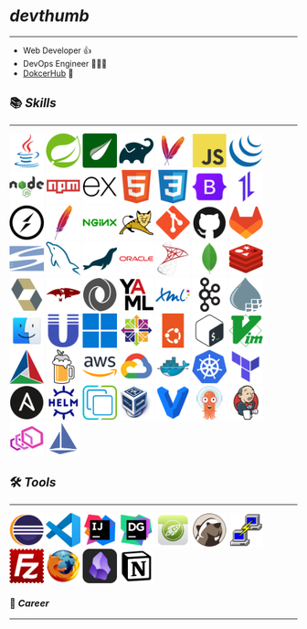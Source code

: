 # ***devthumb*** 
---
- Web Developer 👍
- DevOps Engineer 🧑🏽‍💻
- [DokcerHub](https://hub.docker.com/u/devthumb) 📎

## 📚 ***Skills***
---
<div>
	<!-- Language & Framework -->
	<img src="https://raw.githubusercontent.com/devthumb/devthumb/e804712559abcf77b79ba769a8acd246a62fd71e/img/java.svg" title="Java"  alt="Java" width="60" height="60"/>
	<img src="https://raw.githubusercontent.com/devthumb/devthumb/e804712559abcf77b79ba769a8acd246a62fd71e/img/spring.svg" title="Spring"  alt="Spring" width="60" height="60"/>
	<img src="https://github.com/devthumb/devthumb/blob/main/img/thymeleaf.png?raw=true" title="Thymeleaf"  alt="Thymeleaf" width="60" height="60"/>
	<img src="https://raw.githubusercontent.com/devthumb/devthumb/e804712559abcf77b79ba769a8acd246a62fd71e/img/gradle.svg" title="Gradle"  alt="Gradle" width="60" height="60"/>
	<img src="https://raw.githubusercontent.com/devthumb/devthumb/e804712559abcf77b79ba769a8acd246a62fd71e/img/maven.svg" title="Maven"  alt="Maven" width="60" height="60"/>
	<img src="https://raw.githubusercontent.com/devthumb/devthumb/e804712559abcf77b79ba769a8acd246a62fd71e/img/javascript.svg" title="JavaScript"  alt="JavaScript" width="60" height="60"/>
	<img src="https://raw.githubusercontent.com/devthumb/devthumb/e804712559abcf77b79ba769a8acd246a62fd71e/img/jquery.svg" title="jQuery"  alt="jQuery" width="60" height="60"/>
	<img src="https://raw.githubusercontent.com/devthumb/devthumb/e804712559abcf77b79ba769a8acd246a62fd71e/img/nodejs.svg" title="Nodejs"  alt="Nodejs" width="60" height="60"/>
	<img src="https://raw.githubusercontent.com/devthumb/devthumb/e804712559abcf77b79ba769a8acd246a62fd71e/img/npm.svg" title="npm"  alt="npm" width="60" height="60"/>
	<img src="https://raw.githubusercontent.com/devthumb/devthumb/e804712559abcf77b79ba769a8acd246a62fd71e/img/express.svg" title="Express"  alt="Express" width="60" height="60"/>
	<img src="https://raw.githubusercontent.com/devthumb/devthumb/e804712559abcf77b79ba769a8acd246a62fd71e/img/html5.svg" title="HTML5"  alt="HTML5" width="60" height="60"/>
	<img src="https://raw.githubusercontent.com/devthumb/devthumb/e804712559abcf77b79ba769a8acd246a62fd71e/img/css3.svg" title="CSS3"  alt="CSS3" width="60" height="60"/>
	<img src="https://raw.githubusercontent.com/devthumb/devthumb/e804712559abcf77b79ba769a8acd246a62fd71e/img/bootstrap.svg" title="Bootstrap"  alt="Bootstrap" width="60" height="60"/>
	<img src="https://raw.githubusercontent.com/devthumb/devthumb/e804712559abcf77b79ba769a8acd246a62fd71e/img/axios.svg" title="Axios"  alt="Axios" width="60" height="60"/>
	<img src="https://raw.githubusercontent.com/devthumb/devthumb/e804712559abcf77b79ba769a8acd246a62fd71e/img/socketio.svg" title="Socketio"  alt="Socketio" width="60" height="60"/>
	<img src="https://raw.githubusercontent.com/devthumb/devthumb/e804712559abcf77b79ba769a8acd246a62fd71e/img/apache.svg" title="Apache"  alt="Apache" width="60" height="60"/>
	<img src="https://raw.githubusercontent.com/devthumb/devthumb/e804712559abcf77b79ba769a8acd246a62fd71e/img/nginx.svg" title="Nginx"  alt="Nginx" width="60" height="60"/>
	<img src="https://raw.githubusercontent.com/devthumb/devthumb/e804712559abcf77b79ba769a8acd246a62fd71e/img/tomcat.svg" title="Tomcat"  alt="Tomcat" width="60" height="60"/>
	<img src="https://raw.githubusercontent.com/devthumb/devthumb/e804712559abcf77b79ba769a8acd246a62fd71e/img/git.svg" title="Git" alt="Git" width="60" height="60"/>
	<img src="https://raw.githubusercontent.com/devthumb/devthumb/e804712559abcf77b79ba769a8acd246a62fd71e/img/github.svg" title="GitHub"  alt="GitHub" width="60" height="60"/>
	<img src="https://raw.githubusercontent.com/devthumb/devthumb/e804712559abcf77b79ba769a8acd246a62fd71e/img/gitlab.svg" title="GitLab"  alt="GitLab" width="60" height="60"/>
	<img src="https://raw.githubusercontent.com/devthumb/devthumb/e804712559abcf77b79ba769a8acd246a62fd71e/img/subversion.svg" title="svn"  alt="svn" width="60" height="60"/>
	<img src="https://raw.githubusercontent.com/devthumb/devthumb/e804712559abcf77b79ba769a8acd246a62fd71e/img/mysql.svg" title="MySQL"  alt="MySQL" width="60" height="60"/>
	<img src="https://raw.githubusercontent.com/devthumb/devthumb/e804712559abcf77b79ba769a8acd246a62fd71e/img/mariadb.svg" title="MariaDB"  alt="MariaDB" width="60" height="60"/>
	<img src="https://raw.githubusercontent.com/devthumb/devthumb/e804712559abcf77b79ba769a8acd246a62fd71e/img/oracle.svg" title="Oracle"  alt="Oracle" width="60" height="60"/>
	<img src="https://raw.githubusercontent.com/devthumb/devthumb/e804712559abcf77b79ba769a8acd246a62fd71e/img/microsoftsqlserver.svg" title="MSSQL"  alt="MSSQL" width="60" height="60"/>
	<img src="https://raw.githubusercontent.com/devthumb/devthumb/e804712559abcf77b79ba769a8acd246a62fd71e/img/mongodb.svg" title="MongoDB"  alt="MongoDB" width="60" height="60"/>
	<img src="https://raw.githubusercontent.com/devthumb/devthumb/e804712559abcf77b79ba769a8acd246a62fd71e/img/redis.svg" title="Redis"  alt="Redis" width="60" height="60"/>
	<img src="https://raw.githubusercontent.com/devthumb/devthumb/e804712559abcf77b79ba769a8acd246a62fd71e/img/hibernate.svg" title="Hibernate"  alt="Hibernate" width="60" height="60"/>
	<img src="https://raw.githubusercontent.com/devthumb/devthumb/e804712559abcf77b79ba769a8acd246a62fd71e/img/mongoose.svg" title="Mongoose"  alt="Mongoose" width="60" height="60"/>
	<img src="https://raw.githubusercontent.com/devthumb/devthumb/e804712559abcf77b79ba769a8acd246a62fd71e/img/json.svg" title="JSON"  alt="JSON" width="60" height="60"/>
	<img src="https://raw.githubusercontent.com/devthumb/devthumb/e804712559abcf77b79ba769a8acd246a62fd71e/img/yaml.svg" title="YAML"  alt="YAML" width="60" height="60"/>
	<img src="https://raw.githubusercontent.com/devthumb/devthumb/e804712559abcf77b79ba769a8acd246a62fd71e/img/xml.svg" title="XML"  alt="XML" width="60" height="60"/>
	<img src="https://raw.githubusercontent.com/devthumb/devthumb/e804712559abcf77b79ba769a8acd246a62fd71e/img/apachekafka.svg" title="Kafka"  alt="Kafka" width="60" height="60"/>
	<img src="https://raw.githubusercontent.com/devthumb/devthumb/38bc8e5dfca1ff9e3b57a26ee625b1164dd8eeaf/img/nifi.svg" title="Nifi"  alt="Nifi" width="60" height="60"/>
	<img src="https://github.com/devthumb/devthumb/blob/main/img/macos.png?raw=true" title="MacOS"  alt="MacOS" width="60" height="60"/>
	<img src="https://raw.githubusercontent.com/devthumb/devthumb/38bc8e5dfca1ff9e3b57a26ee625b1164dd8eeaf/img/unix.svg" title="Unix"  alt="Unix" width="60" height="60"/>
	<img src="https://raw.githubusercontent.com/devthumb/devthumb/38bc8e5dfca1ff9e3b57a26ee625b1164dd8eeaf/img/windows11.svg" title="Windows"  alt="Windows" width="60" height="60"/>
	<img src="https://raw.githubusercontent.com/devthumb/devthumb/38bc8e5dfca1ff9e3b57a26ee625b1164dd8eeaf/img/centos.svg" title="CentOS"  alt="CentOS" width="60" height="60"/>
	<img src="https://raw.githubusercontent.com/devthumb/devthumb/38bc8e5dfca1ff9e3b57a26ee625b1164dd8eeaf/img/ubuntu.svg" title="Ubuntu"  alt="Ubuntu" width="60" height="60"/>
	<img src="https://raw.githubusercontent.com/devthumb/devthumb/38bc8e5dfca1ff9e3b57a26ee625b1164dd8eeaf/img/bash.svg" title="Bash"  alt="Bash" width="60" height="60"/>
	<img src="https://raw.githubusercontent.com/devthumb/devthumb/38bc8e5dfca1ff9e3b57a26ee625b1164dd8eeaf/img/vim.svg" title="Vim"  alt="Vim" width="60" height="60"/>
	<img src="https://raw.githubusercontent.com/devthumb/devthumb/38bc8e5dfca1ff9e3b57a26ee625b1164dd8eeaf/img/cmake.svg" title="Cmake"  alt="Cmake" width="60" height="60"/>
	<img src="https://raw.githubusercontent.com/devthumb/devthumb/38bc8e5dfca1ff9e3b57a26ee625b1164dd8eeaf/img/homebrew.svg" title="Homebrew"  alt="Homebrew" width="60" height="60"/>
	<img src="https://raw.githubusercontent.com/devthumb/devthumb/38bc8e5dfca1ff9e3b57a26ee625b1164dd8eeaf/img/aws.svg" title="AWS"  alt="AWS" width="60" height="60"/>
	<img src="https://raw.githubusercontent.com/devthumb/devthumb/38bc8e5dfca1ff9e3b57a26ee625b1164dd8eeaf/img/gcp.svg" title="GCP"  alt="GCP" width="60" height="60"/>
	<img src="https://raw.githubusercontent.com/devthumb/devthumb/38bc8e5dfca1ff9e3b57a26ee625b1164dd8eeaf/img/docker.svg" title="Docker"  alt="Docker" width="60" height="60"/>
	<img src="https://raw.githubusercontent.com/devthumb/devthumb/38bc8e5dfca1ff9e3b57a26ee625b1164dd8eeaf/img/kubernetes.svg" title="K8s"  alt="K8s" width="60" height="60"/>
	<img src="https://raw.githubusercontent.com/devthumb/devthumb/38bc8e5dfca1ff9e3b57a26ee625b1164dd8eeaf/img/terraform.svg" title="Terraform"  alt="Terraform" width="60" height="60"/>
	<img src="https://raw.githubusercontent.com/devthumb/devthumb/38bc8e5dfca1ff9e3b57a26ee625b1164dd8eeaf/img/ansible.svg" title="Ansible"  alt="Ansible" width="60" height="60"/>
	<img src="https://raw.githubusercontent.com/devthumb/devthumb/38bc8e5dfca1ff9e3b57a26ee625b1164dd8eeaf/img/helm.svg" title="Helm"  alt="Helm" width="60" height="60"/>
	<img src="https://raw.githubusercontent.com/devthumb/devthumb/38bc8e5dfca1ff9e3b57a26ee625b1164dd8eeaf/img/vsphere.svg" title="vSphere"  alt="vSphere" width="60" height="60"/>
	<img src="https://github.com/devthumb/devthumb/blob/main/img/virtualbox.png?raw=true" title="VirtualBox"  alt="VirtualBox" width="60" height="60"/>
	<img src="https://raw.githubusercontent.com/devthumb/devthumb/38bc8e5dfca1ff9e3b57a26ee625b1164dd8eeaf/img/vagrant.svg" title="Vagrant"  alt="Vagrant" width="60" height="60"/>
	<img src="https://raw.githubusercontent.com/devthumb/devthumb/38bc8e5dfca1ff9e3b57a26ee625b1164dd8eeaf/img/argocd.svg" title="ArgoCD"  alt="ArgoCD" width="60" height="60"/>
	<img src="https://raw.githubusercontent.com/devthumb/devthumb/38bc8e5dfca1ff9e3b57a26ee625b1164dd8eeaf/img/jenkins.svg" title="Jenkins"  alt="Jenkins" width="60" height="60"/>
	<img src="https://raw.githubusercontent.com/devthumb/devthumb/38bc8e5dfca1ff9e3b57a26ee625b1164dd8eeaf/img/envoy.svg" title="Envoy"  alt="Envoy" width="60" height="60"/>
	<img src="https://raw.githubusercontent.com/devthumb/devthumb/38bc8e5dfca1ff9e3b57a26ee625b1164dd8eeaf/img/istio.svg" title="Istio"  alt="Istio" width="60" height="60"/>
</div>

## 🛠️ ***Tools***
---
<div>
	<img src="https://raw.githubusercontent.com/devthumb/devthumb/38bc8e5dfca1ff9e3b57a26ee625b1164dd8eeaf/img/eclipse.svg" title="Eclipse"  alt="Eclipse" width="60" height="60"/>
	<img src="https://raw.githubusercontent.com/devthumb/devthumb/38bc8e5dfca1ff9e3b57a26ee625b1164dd8eeaf/img/vscode.svg" title="Vscode"  alt="Vscode" width="60" height="60"/>
	<img src="https://raw.githubusercontent.com/devthumb/devthumb/38bc8e5dfca1ff9e3b57a26ee625b1164dd8eeaf/img/intellij.svg" title="Intellij"  alt="Intellij" width="60" height="60"/>
	<img src="https://raw.githubusercontent.com/devthumb/devthumb/38bc8e5dfca1ff9e3b57a26ee625b1164dd8eeaf/img/datagrip.svg" title="Datagrip"  alt="Datagrip" width="60" height="60"/>
	<img src="https://github.com/devthumb/devthumb/blob/main/img/nosqlbooster.png?raw=true" title="NoSQLBooster" alt="NoSQLBooster" width="60" height="60"/>
	<img src="https://raw.githubusercontent.com/devthumb/devthumb/38bc8e5dfca1ff9e3b57a26ee625b1164dd8eeaf/img/dbeaver.svg" title="Dbeaver"  alt="Dbeaver" width="60" height="60"/>
	<img src="https://raw.githubusercontent.com/devthumb/devthumb/38bc8e5dfca1ff9e3b57a26ee625b1164dd8eeaf/img/putty.svg" title="Putty"  alt="Putty" width="60" height="60"/>
	<img src="https://raw.githubusercontent.com/devthumb/devthumb/38bc8e5dfca1ff9e3b57a26ee625b1164dd8eeaf/img/filezilla.svg" title="FileZila"  alt="FileZila" width="60" height="60"/>
	<img src="https://raw.githubusercontent.com/devthumb/devthumb/38bc8e5dfca1ff9e3b57a26ee625b1164dd8eeaf/img/firefox.svg" title="Firefox"  alt="Firefox" width="60" height="60"/>
	<img src="https://github.com/devthumb/devthumb/blob/main/img/obsidian.png?raw=true" title="Obsidian"  alt="Obsidian" width="60" height="60"/>
	<img src="https://raw.githubusercontent.com/devthumb/devthumb/38bc8e5dfca1ff9e3b57a26ee625b1164dd8eeaf/img/notion.svg" title="Notion"  alt="Notion" width="60" height="60"/>
</div>

### 🏅 ***Career***
---






